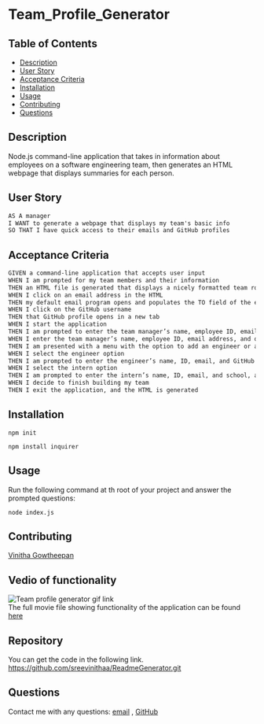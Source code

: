 # Team_Profile_Generator

## Table of Contents

- [Description](#description)
- [User Story](#user-story)
- [Acceptance Criteria](#acceptance-criteria)
- [Installation](#installation)
- [Usage](#usage)
- [Contributing](#contributing)
- [Questions](#questions)

## Description

Node.js command-line application that takes in information about employees on a software engineering team, then generates an HTML webpage that displays summaries for each person.

## User Story
```md
AS A manager
I WANT to generate a webpage that displays my team's basic info
SO THAT I have quick access to their emails and GitHub profiles
```

## Acceptance Criteria
```md
GIVEN a command-line application that accepts user input
WHEN I am prompted for my team members and their information
THEN an HTML file is generated that displays a nicely formatted team roster based on user input
WHEN I click on an email address in the HTML
THEN my default email program opens and populates the TO field of the email with the address
WHEN I click on the GitHub username
THEN that GitHub profile opens in a new tab
WHEN I start the application
THEN I am prompted to enter the team manager’s name, employee ID, email address, and office number
WHEN I enter the team manager’s name, employee ID, email address, and office number
THEN I am presented with a menu with the option to add an engineer or an intern or to finish building my team
WHEN I select the engineer option
THEN I am prompted to enter the engineer’s name, ID, email, and GitHub username, and I am taken back to the menu
WHEN I select the intern option
THEN I am prompted to enter the intern’s name, ID, email, and school, and I am taken back to the menu
WHEN I decide to finish building my team
THEN I exit the application, and the HTML is generated
```

## Installation

`npm init`

`npm install inquirer`

## Usage

Run the following command at th root of your project and answer the prompted questions:

`node index.js`

## Contributing

[Vinitha Gowtheepan](https://github.com/sreevinithaa)

## Vedio of functionality

![Team profile generator gif link](./assets/vedio/Readme%20Generator_%20Apr%2018%2C%202022%206_46%20PM.gif)<br>
The full movie file showing functionality of the application can be found [here](https://sreevinithaa.github.io/ReadmeGenerator/assets/vedio/Readme%20Generator_%20Apr%2018,%202022%206_46%20PM.mp4)


## Repository

You can get the code in the following link. https://github.com/sreevinithaa/ReadmeGenerator.git


## Questions

Contact me with any questions: [email](mailto:sreevinithaa@gmail.com) , [GitHub](https://github.com/sreevinithaa)<br />



